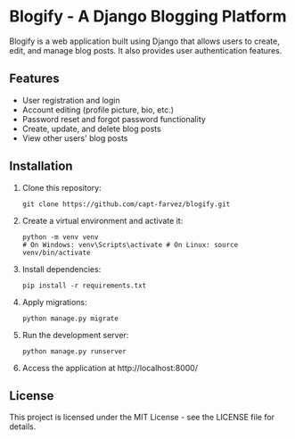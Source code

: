 # Blogify - A Django Blogging Platform

Blogify is a web application built using Django that allows users to create, edit, and manage blog posts. It also provides user authentication features.

## Features

- User registration and login
- Account editing (profile picture, bio, etc.)
- Password reset and forgot password functionality
- Create, update, and delete blog posts
- View other users' blog posts

## Installation

1. Clone this repository:
   ```
   git clone https://github.com/capt-farvez/blogify.git
   ```

2. Create a virtual environment and activate it:
   ```
   python -m venv venv
   # On Windows: venv\Scripts\activate # On Linux: source venv/bin/activate

   ```

3. Install dependencies:
   ```
   pip install -r requirements.txt
   ```

4. Apply migrations:
   ```
   python manage.py migrate
   ```

5. Run the development server:
   ```
   python manage.py runserver
   ```

6. Access the application at http://localhost:8000/


## License

This project is licensed under the MIT License - see the LICENSE file for details.
